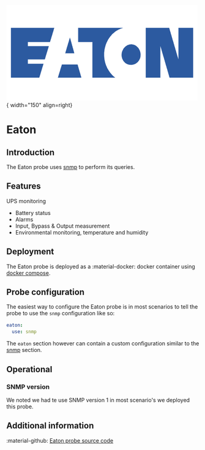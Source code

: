 ![Eaton-Probe](../../images/probe_eaton.png){ width="150" align=right}

# Eaton

## Introduction

The Eaton probe uses [snmp](snmp.md) to perform its queries.

## Features

UPS monitoring

* Battery status
* Alarms
* Input, Bypass & Output measurement
* Environmental monitoring, temperature and humidity


## Deployment

The Eaton probe is deployed as a :material-docker: docker container using [docker compose](appliance/docker_compose.md).

## Probe configuration

The easiest way to configure the Eaton probe is in most scenarios to tell the probe to use the `snmp` configuration like so:

```yaml
eaton:
  use: snmp
```

The `eaton` section however can contain a custom configuration similar to the [snmp](snmp.md) section.

## Operational

### SNMP version

We noted we had te use SNMP version 1 in most scenario's we deployed this probe.

## Additional information

:material-github: [Eaton probe source code](https://github.com/infrasonar/eaton-probe)
